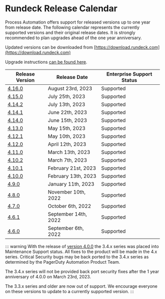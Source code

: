 # Rundeck Release Calendar

Process Automation offers support for released versions up to one year from release date.  The following calendar represents the currently supported versions and their original release dates.  It is strongly recommended to plan upgrades ahead of the one year anniversary.

Updated versions can be downloaded from [https://download.rundeck.com](https://download.rundeck.com)

Upgrade instructions [can be found here](/upgrading/).


| Release Version                          | Release Date         | Enterprise Support Status |
|------------------------------------------|----------------------|---------------------------|
| [4.16.0](/history/4_x/version-4.16.0.md) | August 23rd, 2023    | Supported |
| [4.15.0](/history/4_x/version-4.15.0.md) | July 25th, 2023      | Supported |
| [4.14.2](/history/4_x/version-4.14.2.md) | July 13th, 2023      | Supported |
| [4.14.1](/history/4_x/version-4.14.1.md) | June 22th, 2023      | Supported |
| [4.14.0](/history/4_x/version-4.14.0.md) | June 15th, 2023      | Supported |
| [4.13.0](/history/4_x/version-4.13.0.md) | May 15th, 2023       | Supported |
| [4.12.1](/history/4_x/version-4.12.1.md) | May 10th, 2023       | Supported |
| [4.12.0](/history/4_x/version-4.12.0.md) | April 12th, 2023     | Supported |
| [4.11.0](/history/4_x/version-4.11.0.md) | March 13th, 2023     | Supported |
| [4.10.2](/history/4_x/version-4.10.2.md) | March 7th, 2023      | Supported |
| [4.10.1](/history/4_x/version-4.10.1.md) | February 21st, 2023  | Supported |
| [4.10.0](/history/4_x/version-4.10.0.md) | February 13th, 2023  | Supported |
| [4.9.0](/history/4_x/version-4.9.0.md)   | January 11th, 2023   | Supported |
| [4.8.0](/history/4_x/version-4.8.0.md)   | November 10th, 2022  | Supported |
| [4.7.0](/history/4_x/version-4.7.0.md)   | October 6th, 2022    | Supported |
| [4.6.1](/history/4_x/version-4.6.1.md)   | September 14th, 2022 | Supported |
| [4.6.0](/history/4_x/version-4.6.0.md)   | September 6th, 2022  | Supported |


::: warning
With the release of [version 4.0.0](4_x/version-4.0.0.html) the 3.4.x series was placed into Maintenance Support status. All fixes to the product will be made in the 4.x series.  Critical Security bugs may be back ported to the 3.4.x series as determined by the PagerDuty Automation Product Team.

The 3.4.x series will not be provided back port security fixes after the 1 year anniversary of 4.0.0 on March 23rd, 2023.

The 3.3.x series and older are now out of support.  We encourage everyone on these versions to update to a currently supported version.
:::
